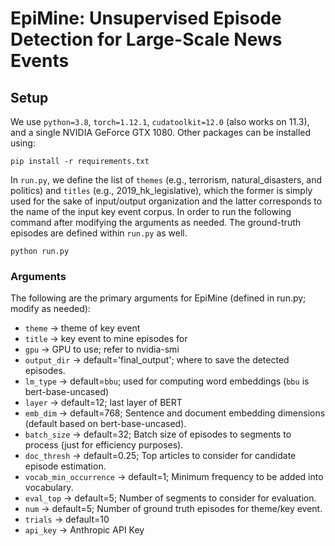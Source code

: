 # EpiMine: Unsupervised Episode Detection for Large-Scale News Events
<!--<br>Priyanka Kargupta, Yunyi Zhang, Yizhu Jiao, Siru Ouyang, Jiawei Han</a>-->

## Setup
We use `python=3.8`, `torch=1.12.1`, `cudatoolkit=12.0` (also works on 11.3), and a single NVIDIA GeForce GTX 1080. Other packages can be installed using:
```
pip install -r requirements.txt
```

In `run.py`, we define the list of `themes` (e.g., terrorism, natural_disasters, and politics) and `titles` (e.g., 2019_hk_legislative), which the former is simply used for the sake of input/output organization and the latter corresponds to the name of the input key event corpus. In order to run the following command after modifying the arguments as needed. The ground-truth episodes are defined within `run.py` as well.

```
python run.py
```
### Arguments
The following are the primary arguments for EpiMine (defined in run.py; modify as needed):

- `theme` $\rightarrow$ theme of key event
- `title` $\rightarrow$ key event to mine episodes for
- `gpu` $\rightarrow$ GPU to use; refer to nvidia-smi
- `output_dir` $\rightarrow$ default='final_output'; where to save the detected episodes.
- `lm_type` $\rightarrow$ default=`bbu`; used for computing word embeddings (`bbu` is bert-base-uncased)
- `layer` $\rightarrow$ default=12; last layer of BERT 
- `emb_dim` $\rightarrow$ default=768; Sentence and document embedding dimensions (default based on bert-base-uncased).
- `batch_size` $\rightarrow$ default=32; Batch size of episodes to segments to process (just for efficiency purposes).
- `doc_thresh` $\rightarrow$ default=0.25; Top articles to consider for candidate episode estimation.
- `vocab_min_occurrence` $\rightarrow$ default=1; Minimum frequency to be added into vocabulary.
- `eval_top` $\rightarrow$ default=5; Number of segments to consider for evaluation.
- `num` $\rightarrow$ default=5; Number of ground truth episodes for theme/key event.
- `trials` $\rightarrow$ default=10
- `api_key` $\rightarrow$ Anthropic API Key